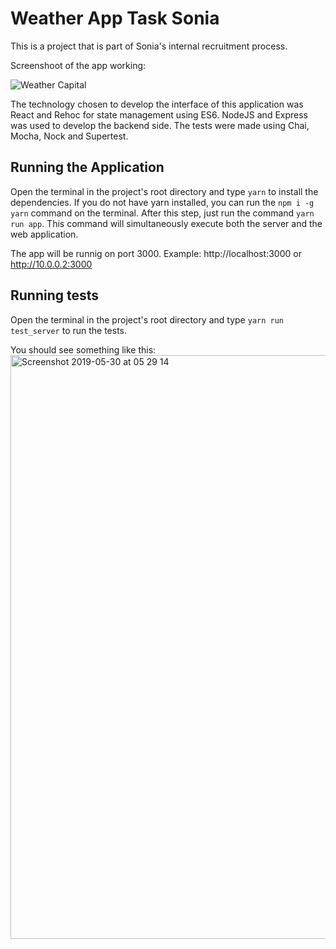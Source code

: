# Weather App Task Sonia

This is a project that is part of Sonia's internal recruitment process.

Screenshoot of the app working:

![Weather Capital](https://user-images.githubusercontent.com/3761994/58014045-4f12e200-7ace-11e9-8cea-1f3ff27df6bc.png)

The technology chosen to develop the interface of this application was React and Rehoc for state management using ES6. NodeJS and Express was used to develop the backend side. The tests were made using Chai, Mocha, Nock and Supertest.

## Running the Application

Open the terminal in the project's root directory and type `yarn` to install the dependencies. If you do not have yarn installed, you can run the `npm i -g yarn` command on the terminal. After this step, just run the command `yarn run app`. This command will simultaneously execute both the server and the web application.

The app will be runnig on port 3000. Example: http://localhost:3000 or http://10.0.0.2:3000

## Running tests

Open the terminal in the project's root directory and type `yarn run test_server` to run the tests.

You should see something like this:
<img width="934" alt="Screenshot 2019-05-30 at 05 29 14" src="https://user-images.githubusercontent.com/3761994/58619893-322f9900-829c-11e9-8144-79686ae5d2b5.png">
